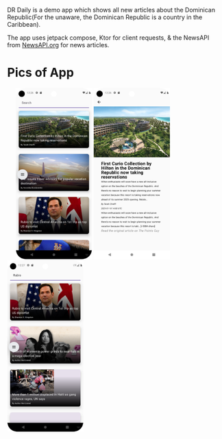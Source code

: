 DR Daily is a demo app which shows all new articles about the Dominican Republic(For the unaware, the Dominican Republic is a country in the Caribbean).

The app uses jetpack compose, Ktor for client requests, & the NewsAPI from [NewsAPI.org]([url](https://newsapi.org/)) for news articles.


# Pics of App
<span style="padding: 20px">
<img alt="Pic of the Home screen; A list of all articles" src="./ghRepoImages/Screenshot_20250129_002643.png" height="400px" />
<img alt="Pic of screen when an article is clicked on" src="./ghRepoImages/Screenshot_20250129_002659.png" height="400px" />
<img alt="Pic of search functionality" src="./ghRepoImages/Screenshot_20250129_002727.png" height="400px" />
</span>
